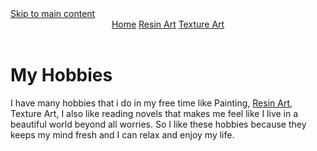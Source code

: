 
<!DOCTYPE html>
<html lang="en">

<head>
  <meta charset="utf-8">
  <meta name="viewport" content="width=device-width">
  <title>My First Project</title>
  <link href="Style project.css" rel="stylesheet" type="text/css" />
</head>
<body>
  <a href="Resin Art.html" class="skip-link">Skip to main content</a>
  <header>
    <nav>
          <a href="Final Project.html">Home</a>
          <a href="Resin Art.html">Resin Art</a>
          <a href="Texture Art.html">Texture Art</a>
    </nav>
  </header>
  <main id="Resin Art.html"></main>
    <h1>My Hobbies</h1>
    <p>I have many hobbies that i do in my free time like Painting, <a href="Resin Art.html">Resin Art</a>, Texture Art, I also like reading
      novels
      that makes me feel like I live in a beautiful world beyond all worries. So I like these hobbies because they
      keeps my mind fresh and I can relax and enjoy my life. </p>

</body>
</html>
